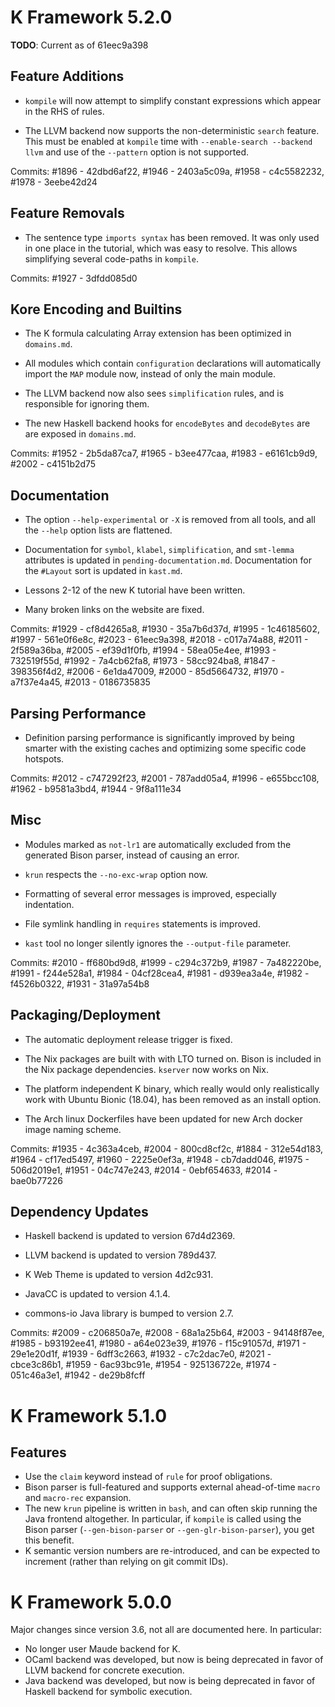 K Framework 5.2.0
=================

**TODO**: Current as of 61eec9a398

Feature Additions
-----------------

-   `kompile` will now attempt to simplify constant expressions which appear
    in the RHS of rules.

-   The LLVM backend now supports the non-deterministic `search` feature.
    This must be enabled at `kompile` time with `--enable-search --backend llvm`
    and use of the `--pattern` option is not supported.

Commits: #1896 - 42dbd6af22, #1946 - 2403a5c09a, #1958 - c4c5582232,
         #1978 - 3eebe42d24

Feature Removals
----------------

-   The sentence type `imports syntax` has been removed. It was only used in one
    place in the tutorial, which was easy to resolve. This allows simplifying
    several code-paths in `kompile`.

Commits: #1927 - 3dfdd085d0

Kore Encoding and Builtins
--------------------------

-   The K formula calculating Array extension has been optimized in
    `domains.md`.

-   All modules which contain `configuration` declarations will automatically
    import the `MAP` module now, instead of only the main module.

-   The LLVM backend now also sees `simplification` rules, and is responsible
    for ignoring them.

-   The new Haskell backend hooks for `encodeBytes` and `decodeBytes` are
    are exposed in `domains.md`.

Commits: #1952 - 2b5da87ca7, #1965 - b3ee477caa, #1983 - e6161cb9d9,
         #2002 - c4151b2d75

Documentation
-------------

-   The option `--help-experimental` or `-X` is removed from all tools, and
    all the `--help` option lists are flattened.

-   Documentation for `symbol`, `klabel`, `simplification`, and `smt-lemma`
    attributes is updated in `pending-documentation.md`. Documentation for
    the `#Layout` sort is updated in `kast.md`.

-   Lessons 2-12 of the new K tutorial have been written.

-   Many broken links on the website are fixed.

Commits: #1929 - cf8d4265a8, #1930 - 35a7b6d37d, #1995 - 1c46185602,
         #1997 - 561e0f6e8c, #2023 - 61eec9a398, #2018 - c017a74a88,
         #2011 - 2f589a36ba, #2005 - ef39d1f0fb, #1994 - 58ea05e4ee,
         #1993 - 732519f55d, #1992 - 7a4cb62fa8, #1973 - 58cc924ba8,
         #1847 - 398356f4d2, #2006 - 6e1da47009, #2000 - 85d5664732,
         #1970 - a7f37e4a45, #2013 - 0186735835

Parsing Performance
-------------------

-   Definition parsing performance is significantly improved by being smarter
    with the existing caches and optimizing some specific code hotspots.

Commits: #2012 - c747292f23, #2001 - 787add05a4, #1996 - e655bcc108,
         #1962 - b9581a3bd4, #1944 - 9f8a111e34

Misc
----

-   Modules marked as `not-lr1` are automatically excluded from the generated
    Bison parser, instead of causing an error.

-   `krun` respects the `--no-exc-wrap` option now.

-   Formatting of several error messages is improved, especially indentation.

-   File symlink handling in `requires` statements is improved.

-   `kast` tool no longer silently ignores the `--output-file` parameter.

Commits: #2010 - ff680bd9d8, #1999 - c294c372b9, #1987 - 7a482220be,
         #1991 - f244e528a1, #1984 - 04cf28cea4, #1981 - d939ea3a4e,
         #1982 - f4526b0322, #1931 - 31a97a54b8

Packaging/Deployment
--------------------

-   The automatic deployment release trigger is fixed.

-   The Nix packages are built with with LTO turned on. Bison is included
    in the Nix package dependencies. `kserver` now works on Nix.

-   The platform independent K binary, which really would only realistically
    work with Ubuntu Bionic (18.04), has been removed as an install option.

-   The Arch linux Dockerfiles have been updated for new Arch docker image
    naming scheme.

Commits: #1935 - 4c363a4ceb, #2004 - 800cd8cf2c, #1884 - 312e54d183,
         #1964 - cf17ed5497, #1960 - 2225e0ef3a, #1948 - cb7dadd046,
         #1975 - 506d2019e1, #1951 - 04c747e243, #2014 - 0ebf654633,
         #2014 - bae0b77226

Dependency Updates
------------------

-   Haskell backend is updated to version 67d4d2369.

-   LLVM backend is updated to version 789d437.

-   K Web Theme is updated to version 4d2c931.

-   JavaCC is updated to version 4.1.4.

-   commons-io Java library is bumped to version 2.7.

Commits: #2009 - c206850a7e, #2008 - 68a1a25b64, #2003 - 94148f87ee,
         #1985 - b93192ee41, #1980 - a64e023e39, #1976 - f15c91057d,
         #1971 - 29e1e20d1f, #1939 - 6dff3c2663, #1932 - c7c2dac7e0,
         #2021 - cbce3c86b1, #1959 - 6ac93bc91e, #1954 - 925136722e,
         #1974 - 051c46a3e1, #1942 - de29b8fcff

K Framework 5.1.0
=================

Features
--------

-   Use the `claim` keyword instead of `rule` for proof obligations.
-   Bison parser is full-featured and supports external ahead-of-time `macro` and `macro-rec` expansion.
-   The new `krun` pipeline is written in `bash`, and can often skip running the Java frontend altogether.
    In particular, if `kompile` is called using the Bison parser (`--gen-bison-parser` or `--gen-glr-bison-parser`), you get this benefit.
-   K semantic version numbers are re-introduced, and can be expected to increment (rather than relying on git commit IDs).

K Framework 5.0.0
=================

Major changes since version 3.6, not all are documented here.
In particular:

-   No longer user Maude backend for K.
-   OCaml backend was developed, but now is being deprecated in favor of LLVM backend for concrete execution.
-   Java backend was developed, but now is being deprecated in favor of Haskell backend for symbolic execution.
